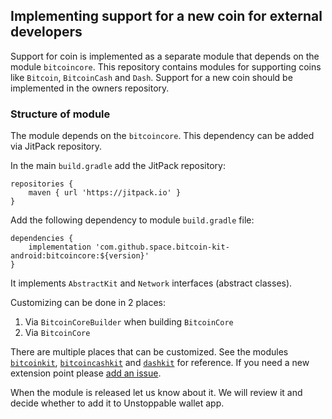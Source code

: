 ## Implementing support for a new coin for external developers

Support for coin is implemented as a separate module that depends on the module `bitcoincore`. This repository contains modules for supporting coins like `Bitcoin`, `BitcoinCash` and `Dash`. Support for a new coin should be implemented in the owners repository.

### Structure of module

The module depends on the `bitcoincore`. This dependency can be added via JitPack repository. 

In the main `build.gradle` add the JitPack repository:

```
repositories {
    maven { url 'https://jitpack.io' }
}
```

Add the following dependency to module `build.gradle` file:

```
dependencies {
    implementation 'com.github.space.bitcoin-kit-android:bitcoincore:${version}'
}
```

It implements `AbstractKit` and `Network` interfaces (abstract classes). 

Customizing can be done in 2 places:

1. Via `BitcoinCoreBuilder` when building `BitcoinCore`
2. Via `BitcoinCore`

There are multiple places that can be customized. See the modules [`bitcoinkit`](bitcoinkit), [`bitcoincashkit`](bitcoincashkit) and [`dashkit`](dashkit) for reference. If you need a new extension point please [add an issue](https://github.com/horizontalsystems/bitcoin-kit-android/issues/new).

When the module is released let us know about it. We will review it and decide whether to add it to Unstoppable wallet app.
